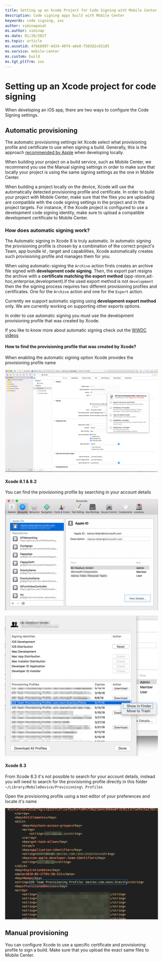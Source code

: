 ```yaml
---
title: Setting up an Xcode Project for Code Signing with Mobile Center
description: Code signing apps built with Mobile Center
keywords: code signing, ios
author: siminapasat
ms.author: siminap
ms.date: 01/20/2017
ms.topic: article
ms.assetid: 47bb8997-4d24-48f4-a0e8-f503d2c65185
ms.service: mobile-center
ms.custom: build
ms.tgt_pltfrm: ios
---
```


# Setting up an Xcode project for code signing

When developing an iOS app, there are two ways to configure the Code Signing settings.

## Automatic provisioning
The automatic provisioning settings let Xcode select what provisioning profile and certificate to use when signing a build. Generally, this is the approach [recommended by Apple](https://developer.apple.com/library/content/qa/qa1814/_index.html) when developing locally.

When building your project on a build service, such as Mobile Center, we recommend you use the Manual signing settings in order to make sure that locally your project is using the same signing settings as the one in Mobile Center.

When building a project locally on the device, Xcode will use the automatically detected provisioning profile and certificate. In order to build your project with Mobile Center, make sure that the files you are uploading are compatible with the code signing settings in the project and in the project targets. For instance, if the Xcode project is configured to use a development code signing identity, make sure to upload a compatible development certificate to Mobile Center.

### How does automatic signing work?
The Automatic signing in Xcode 8 is truly automatic. 
In automatic signing the provisioning profile is chosen by a combination of the correct project's Team, app bundle id , target and capabilities, Xcode automatically creates such provisioning profile and manages them for you. 

When using automatic-signing the `Archive` action firsts creates an archive file signed with **development code signing**. 
Then, the export part resigns the archive with a **certificate matching the export method** (app-store,ad-hoc,enterprise,development).If the used export method is not `development` then the the signing process requires two different provisioning profiles and certificates. One for the `Archive` action and one for the `Export` action.

Currently we support automatic signing using **development export method** only.
We are currently working on supporting other exports options.

In order to use automatic signing you must use the development provisioning profile that was created by Xcode. 

If you like to know more about automatic signing check out the [WWDC videos](https://developer.apple.com/videos/play/wwdc2016/401/)

#### How to find the provisioning profile that was created by Xcode?

When enabling the automatic signing option Xcode provides the provisioning profile name

![Xcode find provisioning profile name][xcode-provisioning-profile-name]

#### Xcode 8.1 & 8.2
You can find the provisioning profile by searching in your account details

![Xcode search for your account][xcode-account]

![Xcode search for your profile account][xcode-account-profile]

#### Xcode 8.3 
From Xcode 8.3 it's not possible to search for your account details, instead you will need to search for the provisioning profile directly in this folder `~/Library/MobileDevice/Provisioning\ Profiles`

Open the provisioning profile using a text editor of your preferences and locate it's name

![Xcode search for your provisioning profile name][xcode-provisioning-profile-content]

## Manual provisioning
You can configure Xcode to use a specific certificate and provisioning profile to sign a build. Make sure that you upload the exact same files to Mobile Center.

[xcode-provisioning-profile-name]: images/xcode-8-provisioning-profile-name.png

[xcode-account]: images/account.png

[xcode-account-profile]: images/account-profile.png

[xcode-provisioning-profile-content]: images/provisioning-profile-content.png


